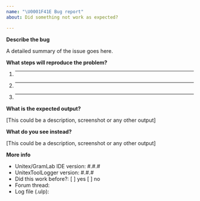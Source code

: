 ```yaml
---
name: "\U0001F41E Bug report"
about: Did something not work as expected?

---
```


<!---
Please go to the Unitex/GramLab forum for help and support:

http://forum.unitexgramlab.org

Before open a GitHub issue, make sure first to read the bug reporting guide:

http://unitexgramlab.org/how-to-report-a-bug

If you have an issue with the visual user interface, create rather an issue on:

https://github.com/UnitexGramLab/gramlab-ide/issues

If you are experimenting problems with the execution of UnitexToolLogger then 
please fill-out the form below
--->

**Describe the bug**

A detailed summary of the issue goes here. 

**What steps will reproduce the problem?**

  1. _____
  2. _____
  3. _____

**What is the expected output?**

[This could be a description, screenshot or any other output]

**What do you see instead?**

[This could be a description, screenshot or any other output]

**More info**

<!---
Any other information you want to share that is relevant to the issue being reported.
~
To check the version of Unitex/GramLab IDE and UnitexToolLogger, open the IDE, 
click Info > About, and look at the string in the upper left corner. The string 
has the form "Unitex/GramLab IDE: #.#.# | UnitexToolLogger: #.#.#"
~
For more information about how to create a log file (.ulp) , see the User's Manual, 
section 13.1 "Creating log files"
~
--->

- Unitex/GramLab IDE version: #.#.# 
- UnitexToolLogger version: #.#.# 
- Did this work before?: [ ] yes [ ] no
- Forum thread:
- Log file (.ulp):
